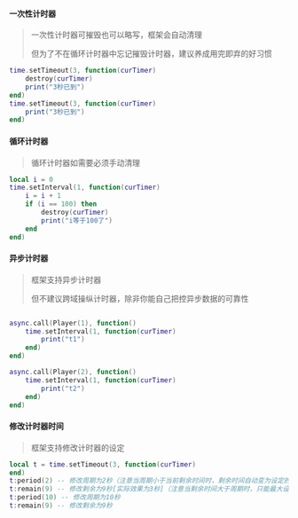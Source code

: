 #### 一次性计时器

> 一次性计时器可摧毁也可以略写，框架会自动清理
>
> 但为了不在循环计时器中忘记摧毁计时器，建议养成用完即弃的好习惯

```lua
time.setTimeout(3, function(curTimer)
    destroy(curTimer)
    print("3秒已到")
end)
time.setTimeout(3, function(curTimer)
    print("3秒已到")
end)
```

#### 循环计时器

> 循环计时器如需要必须手动清理

```lua
local i = 0
time.setInterval(1, function(curTimer)
    i = i + 1
    if (i == 100) then
        destroy(curTimer)
        print("i等于100了")
    end
end)
```

#### 异步计时器

> 框架支持异步计时器
>
> 但不建议跨域操纵计时器，除非你能自己把控异步数据的可靠性

```lua

async.call(Player(1), function()
    time.setInterval(1, function(curTimer)
        print("t1")
    end)
end)

async.call(Player(2), function()
    time.setInterval(1, function(curTimer)
        print("t2")
    end)
end)

```

#### 修改计时器时间

> 框架支持修改计时器的设定

```lua
local t = time.setTimeout(3, function(curTimer)
end)
t:period(2) -- 修改周期为2秒（注意当周期小于当前剩余时间时，剩余时间自动变为设定的周期时间）
t:remain(9) -- 修改剩余为9秒[实际效果为3秒]（注意当剩余时间大于周期时，只能最大设定为周期时间）
t:period(10) -- 修改周期为10秒
t:remain(9) -- 修改剩余为9秒
```
